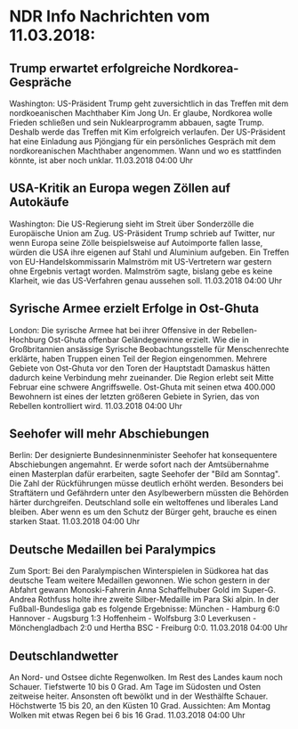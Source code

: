 # NDR Info Nachrichten vom 11.03.2018:


## Trump erwartet erfolgreiche Nordkorea-Gespräche
Washington: US-Präsident Trump geht zuversichtlich in das Treffen mit dem nordkoeanischen Machthaber Kim Jong Un. Er glaube, Nordkorea wolle Frieden schließen und sein Nuklearprogramm abbauen, sagte Trump. Deshalb werde das Treffen mit Kim erfolgreich verlaufen. Der US-Präsident hat eine Einladung aus Pjöngjang für ein persönliches Gespräch mit dem nordkoreanischen Machthaber angenommen. Wann und wo es stattfinden könnte, ist aber noch unklar. 11.03.2018 04:00 Uhr 

## USA-Kritik an Europa wegen Zöllen auf Autokäufe
Washington: Die US-Regierung sieht im Streit über Sonderzölle die Europäische Union am Zug. US-Präsident Trump schrieb auf Twitter, nur wenn Europa seine Zölle beispielsweise auf Autoimporte fallen lasse, würden die USA ihre eigenen auf Stahl und Aluminium aufgeben. Ein Treffen von EU-Handelskommissarin Malmström mit US-Vertretern war gestern ohne Ergebnis vertagt worden. Malmström sagte, bislang gebe es keine Klarheit, wie das US-Verfahren genau aussehen soll. 11.03.2018 04:00 Uhr 

## Syrische Armee erzielt Erfolge in Ost-Ghuta
London: Die syrische Armee hat bei ihrer Offensive in der Rebellen-Hochburg Ost-Ghuta offenbar Geländegewinne erzielt. Wie die in Großbritannien ansässige Syrische Beobachtungsstelle für Menschenrechte erklärte, haben Truppen einen Teil der Region eingenommen. Mehrere Gebiete von Ost-Ghuta vor den Toren der Hauptstadt Damaskus hätten dadurch keine Verbindung mehr zueinander. Die Region erlebt seit Mitte Februar eine schwere Angriffswelle. Ost-Ghuta mit seinen etwa 400.000 Bewohnern ist eines der letzten größeren Gebiete in Syrien, das von Rebellen kontrolliert wird. 11.03.2018 04:00 Uhr 

## Seehofer will mehr Abschiebungen
Berlin: Der designierte Bundesinnenminister Seehofer hat konsequentere Abschiebungen angemahnt. Er werde sofort nach der Amtsübernahme einen Masterplan dafür erarbeiten, sagte Seehofer der "Bild am Sonntag". Die Zahl der Rückführungen müsse deutlich erhöht werden. Besonders bei Straftätern und Gefährdern unter den Asylbewerbern müssten die Behörden härter durchgreifen. Deutschland solle ein weltoffenes und liberales Land bleiben. Aber wenn es um den Schutz der Bürger geht, brauche es einen starken Staat. 11.03.2018 04:00 Uhr 

## Deutsche Medaillen bei Paralympics
Zum Sport: Bei den Paralympischen Winterspielen in Südkorea hat das deutsche Team weitere Medaillen gewonnen. Wie schon gestern in der Abfahrt gewann Monoski-Fahrerin Anna Schaffelhuber Gold im Super-G. Andrea Rothfuss holte ihre zweite Silber-Medaille im Para Ski alpin. In der Fußball-Bundesliga gab es folgende Ergebnisse: München - Hamburg  6:0
Hannover - Augsburg 1:3
Hoffenheim - Wolfsburg  3:0
Leverkusen - Mönchengladbach  2:0
und Hertha BSC - Freiburg 0:0. 11.03.2018 04:00 Uhr 

## Deutschlandwetter
An Nord- und Ostsee dichte Regenwolken. Im Rest des Landes kaum noch Schauer. Tiefstwerte 10 bis 0 Grad. Am Tage im Südosten und Osten zeitweise heiter. Ansonsten oft bewölkt und in der Westhälfte Schauer. Höchstwerte 15 bis 20, an den Küsten 10 Grad. Aussichten: Am Montag Wolken mit etwas Regen bei 6 bis 16 Grad. 11.03.2018 04:00 Uhr 
